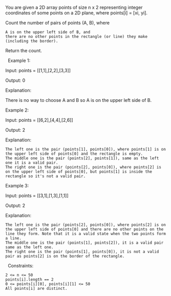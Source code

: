 You are given a 2D array points of size n x 2 representing integer coordinates of some points on a 2D plane, where points[i] = [xi, yi].

Count the number of pairs of points (A, B), where


	A is on the upper left side of B, and
	there are no other points in the rectangle (or line) they make (including the border).


Return the count.

 
Example 1:


Input: points = [[1,1],[2,2],[3,3]]

Output: 0

Explanation:



There is no way to choose A and B so A is on the upper left side of B.


Example 2:


Input: points = [[6,2],[4,4],[2,6]]

Output: 2

Explanation:




	The left one is the pair (points[1], points[0]), where points[1] is on the upper left side of points[0] and the rectangle is empty.
	The middle one is the pair (points[2], points[1]), same as the left one it is a valid pair.
	The right one is the pair (points[2], points[0]), where points[2] is on the upper left side of points[0], but points[1] is inside the rectangle so it's not a valid pair.



Example 3:


Input: points = [[3,1],[1,3],[1,1]]

Output: 2

Explanation:




	The left one is the pair (points[2], points[0]), where points[2] is on the upper left side of points[0] and there are no other points on the line they form. Note that it is a valid state when the two points form a line.
	The middle one is the pair (points[1], points[2]), it is a valid pair same as the left one.
	The right one is the pair (points[1], points[0]), it is not a valid pair as points[2] is on the border of the rectangle.



 
Constraints:


	2 <= n <= 50
	points[i].length == 2
	0 <= points[i][0], points[i][1] <= 50
	All points[i] are distinct.

